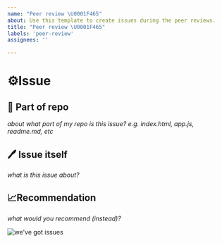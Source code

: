 ```yaml
---
name: "Peer review \U0001F465"
about: Use this template to create issues during the peer reviews.
title: "Peer review \U0001F465"
labels: 'peer-review'
assignees: ''

---
```


# ⚙️Issue
## 📁 Part of repo
_about what part of my repo is this issue? e.g. index.html, app.js, readme.md, etc_

## 🖊️ Issue itself
_what is this issue about?_

## 📈Recommendation
_what would you recommend (instead)?_


![we've got issues](https://media.giphy.com/media/4Mni3cxTuKHDi/giphy.gif)
